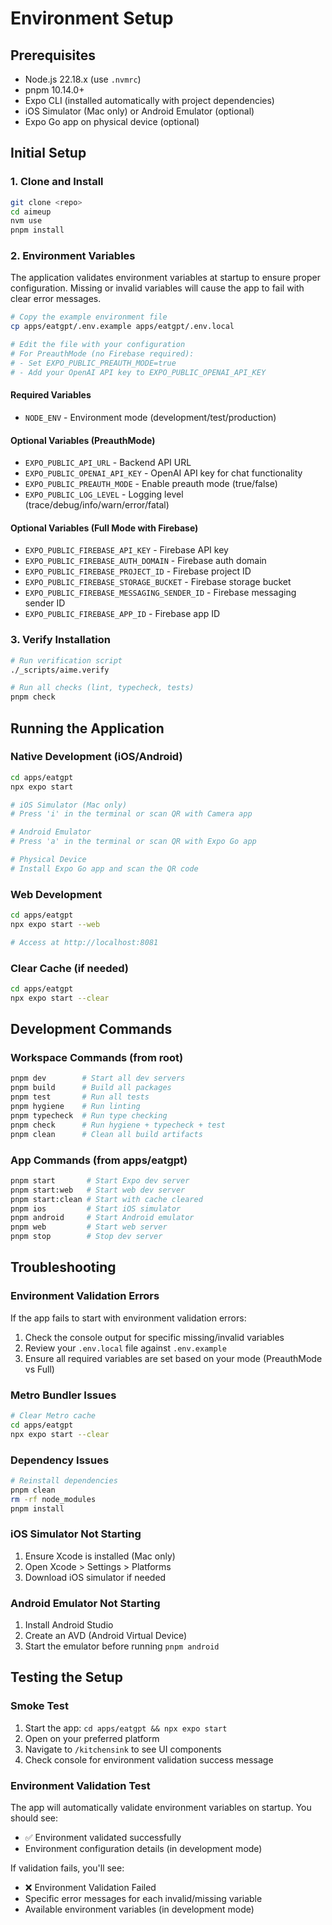 # Environment Setup

## Prerequisites
- Node.js 22.18.x (use `.nvmrc`)  
- pnpm 10.14.0+
- Expo CLI (installed automatically with project dependencies)
- iOS Simulator (Mac only) or Android Emulator (optional)
- Expo Go app on physical device (optional)

## Initial Setup

### 1. Clone and Install
```bash
git clone <repo>
cd aimeup
nvm use
pnpm install
```

### 2. Environment Variables
The application validates environment variables at startup to ensure proper configuration. Missing or invalid variables will cause the app to fail with clear error messages.

```bash
# Copy the example environment file
cp apps/eatgpt/.env.example apps/eatgpt/.env.local

# Edit the file with your configuration
# For PreauthMode (no Firebase required):
# - Set EXPO_PUBLIC_PREAUTH_MODE=true
# - Add your OpenAI API key to EXPO_PUBLIC_OPENAI_API_KEY
```

#### Required Variables
- `NODE_ENV` - Environment mode (development/test/production)

#### Optional Variables (PreauthMode)
- `EXPO_PUBLIC_API_URL` - Backend API URL
- `EXPO_PUBLIC_OPENAI_API_KEY` - OpenAI API key for chat functionality
- `EXPO_PUBLIC_PREAUTH_MODE` - Enable preauth mode (true/false)
- `EXPO_PUBLIC_LOG_LEVEL` - Logging level (trace/debug/info/warn/error/fatal)

#### Optional Variables (Full Mode with Firebase)
- `EXPO_PUBLIC_FIREBASE_API_KEY` - Firebase API key
- `EXPO_PUBLIC_FIREBASE_AUTH_DOMAIN` - Firebase auth domain
- `EXPO_PUBLIC_FIREBASE_PROJECT_ID` - Firebase project ID
- `EXPO_PUBLIC_FIREBASE_STORAGE_BUCKET` - Firebase storage bucket
- `EXPO_PUBLIC_FIREBASE_MESSAGING_SENDER_ID` - Firebase messaging sender ID
- `EXPO_PUBLIC_FIREBASE_APP_ID` - Firebase app ID

### 3. Verify Installation
```bash
# Run verification script
./_scripts/aime.verify

# Run all checks (lint, typecheck, tests)
pnpm check
```

## Running the Application

### Native Development (iOS/Android)
```bash
cd apps/eatgpt
npx expo start

# iOS Simulator (Mac only)
# Press 'i' in the terminal or scan QR with Camera app

# Android Emulator
# Press 'a' in the terminal or scan QR with Expo Go app

# Physical Device
# Install Expo Go app and scan the QR code
```

### Web Development
```bash
cd apps/eatgpt
npx expo start --web

# Access at http://localhost:8081
```

### Clear Cache (if needed)
```bash
cd apps/eatgpt
npx expo start --clear
```

## Development Commands

### Workspace Commands (from root)
```bash
pnpm dev        # Start all dev servers
pnpm build      # Build all packages
pnpm test       # Run all tests
pnpm hygiene    # Run linting
pnpm typecheck  # Run type checking
pnpm check      # Run hygiene + typecheck + test
pnpm clean      # Clean all build artifacts
```

### App Commands (from apps/eatgpt)
```bash
pnpm start       # Start Expo dev server
pnpm start:web   # Start web dev server
pnpm start:clean # Start with cache cleared
pnpm ios         # Start iOS simulator
pnpm android     # Start Android emulator
pnpm web         # Start web server
pnpm stop        # Stop dev server
```

## Troubleshooting

### Environment Validation Errors
If the app fails to start with environment validation errors:
1. Check the console output for specific missing/invalid variables
2. Review your `.env.local` file against `.env.example`
3. Ensure all required variables are set based on your mode (PreauthMode vs Full)

### Metro Bundler Issues
```bash
# Clear Metro cache
cd apps/eatgpt
npx expo start --clear
```

### Dependency Issues
```bash
# Reinstall dependencies
pnpm clean
rm -rf node_modules
pnpm install
```

### iOS Simulator Not Starting
1. Ensure Xcode is installed (Mac only)
2. Open Xcode > Settings > Platforms
3. Download iOS simulator if needed

### Android Emulator Not Starting
1. Install Android Studio
2. Create an AVD (Android Virtual Device)
3. Start the emulator before running `pnpm android`

## Testing the Setup

### Smoke Test
1. Start the app: `cd apps/eatgpt && npx expo start`
2. Open on your preferred platform
3. Navigate to `/kitchensink` to see UI components
4. Check console for environment validation success message

### Environment Validation Test
The app will automatically validate environment variables on startup. You should see:
- ✅ Environment validated successfully
- Environment configuration details (in development mode)

If validation fails, you'll see:
- ❌ Environment Validation Failed
- Specific error messages for each invalid/missing variable
- Available environment variables (in development mode)